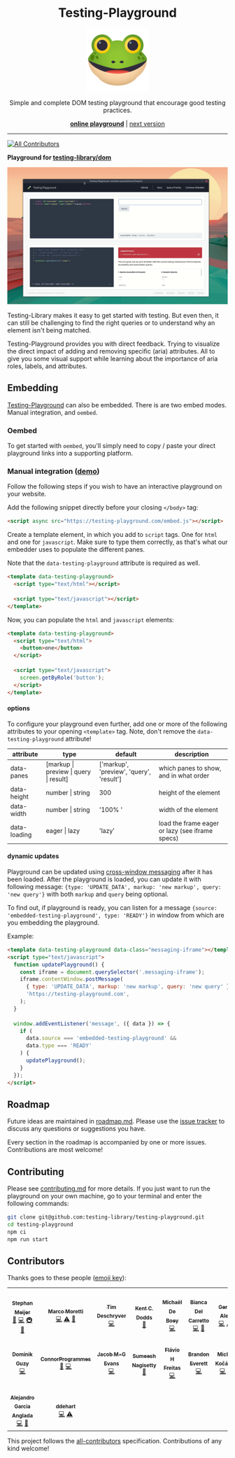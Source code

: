 <div align="center">
  <h1>Testing-Playground</h1>
  
  [![test-tube](./public/icon.png)][emojione]

Simple and complete DOM testing playground that encourage good testing
practices.

[**online playground**][playground] | [next version][playground-next]

</div>

<hr />

<!-- prettier-ignore-start -->
<!-- ALL-CONTRIBUTORS-BADGE:START - Do not remove or modify this section -->
[![All Contributors](https://img.shields.io/badge/all_contributors-16-orange.svg?style=flat-square)](#contributors-)
<!-- ALL-CONTRIBUTORS-BADGE:END -->
<!-- prettier-ignore-end -->

**Playground for [testing-library/dom]**

![screenshot of unimported results](./docs/testing-playground-com.gif)

Testing-Library makes it easy to get started with testing. But even then, it can still be challenging to find the right queries or to understand why an element isn't being matched.

Testing-Playground provides you with direct feedback. Trying to visualize the direct impact of adding and removing specific (aria) attributes. All to give you some visual support while learning about the importance of aria roles, labels, and attributes.

## Embedding

[Testing-Playground][playground] can also be embedded. There is are two embed modes. Manual integration, and `oembed`.

### Oembed

To get started with `oembed`, you'll simply need to copy / paste your direct playground links into a supporting platform.

### Manual integration ([demo][embed-demo])

Follow the following steps if you wish to have an interactive playground on your website.

Add the following snippet directly before your closing `</body>` tag:

```html
<script async src="https://testing-playground.com/embed.js"></script>
```

Create a template element, in which you add to `script` tags. One for `html` and one for `javascript`. Make sure to type them correctly, as that's what our embedder uses to populate the different panes.

Note that the `data-testing-playground` attribute is required as well.

```html
<template data-testing-playground>
  <script type="text/html"></script>

  <script type="text/javascript"></script>
</template>
```

Now, you can populate the `html` and `javascript` elements:

```html
<template data-testing-playground>
  <script type="text/html">
    <button>one</button>
  </script>

  <script type="text/javascript">
    screen.getByRole('button');
  </script>
</template>
```

#### options

To configure your playground even further, add one or more of the following attributes to your opening `<template>` tag. Note, don't remove the `data-testing-playground` attribute!

| attribute    | type                                               | default                                  | description                                     |
| ------------ | -------------------------------------------------- | ---------------------------------------- | ----------------------------------------------- |
| data-panes   | [markup &#124; preview &#124; query &#124; result] | ['markup', 'preview', 'query', 'result'] | which panes to show, and in what order          |
| data-height  | number &#124; string                               | 300                                      | height of the element                           |
| data-width   | number &#124; string                               | '100% '                                  | width of the element                            |
| data-loading | eager &#124; lazy                                  | 'lazy'                                   | load the frame eager or lazy (see iframe specs) |

#### dynamic updates

Playground can be updated using [cross-window messaging](https://developer.mozilla.org/en-US/docs/Web/API/Window/postMessage)
after it has been loaded. After the playground is loaded, you can update it with following message: `{type: 'UPDATE_DATA', markup: 'new markup', query: 'new query'}` with both `markup` and `query` being optional.

To find out, if playground is ready, you can listen for a message `{source: 'embedded-testing-playground', type: 'READY'}`
in window from which are you embedding the playground.

Example:

```html
<template data-testing-playground data-class="messaging-iframe"></template>
<script type="text/javascript">
  function updatePlayground() {
    const iframe = document.querySelector('.messaging-iframe');
    iframe.contentWindow.postMessage(
      { type: 'UPDATE_DATA', markup: 'new markup', query: 'new query' },
      'https://testing-playground.com',
    );
  }

  window.addEventListener('message', ({ data }) => {
    if (
      data.source === 'embedded-testing-playground' &&
      data.type === 'READY'
    ) {
      updatePlayground();
    }
  });
</script>
```

## Roadmap

Future ideas are maintained in [roadmap.md]. Please use the [issue tracker] to discuss any questions or suggestions you have.

Every section in the roadmap is accompanied by one or more issues. Contributions are most welcome!

## Contributing

Please see [contributing.md] for more details. If you just want to run the playground on your own machine, go to your terminal and enter the following commands:

```bash
git clone git@github.com:testing-library/testing-playground.git
cd testing-playground
npm ci
npm run start
```

## Contributors

Thanks goes to these people ([emoji key][emojis]):

<!-- ALL-CONTRIBUTORS-LIST:START - Do not remove or modify this section -->
<!-- prettier-ignore-start -->
<!-- markdownlint-disable -->
<table>
  <tr>
    <td align="center"><a href="https://github.com/smeijer"><img src="https://avatars1.githubusercontent.com/u/1196524?v=4" width="100px;" alt=""/><br /><sub><b>Stephan Meijer</b></sub></a><br /><a href="#ideas-smeijer" title="Ideas, Planning, & Feedback">🤔</a> <a href="https://github.com/testing-library/testing-playground/commits?author=smeijer" title="Code">💻</a> <a href="#infra-smeijer" title="Infrastructure (Hosting, Build-Tools, etc)">🚇</a> <a href="#maintenance-smeijer" title="Maintenance">🚧</a></td>
    <td align="center"><a href="https://github.com/marcosvega91"><img src="https://avatars2.githubusercontent.com/u/5365582?v=4" width="100px;" alt=""/><br /><sub><b>Marco Moretti</b></sub></a><br /><a href="https://github.com/testing-library/testing-playground/commits?author=marcosvega91" title="Code">💻</a> <a href="https://github.com/testing-library/testing-playground/commits?author=marcosvega91" title="Tests">⚠️</a> <a href="https://github.com/testing-library/testing-playground/commits?author=marcosvega91" title="Documentation">📖</a></td>
    <td align="center"><a href="http://timdeschryver.dev"><img src="https://avatars1.githubusercontent.com/u/28659384?v=4" width="100px;" alt=""/><br /><sub><b>Tim Deschryver</b></sub></a><br /><a href="https://github.com/testing-library/testing-playground/commits?author=timdeschryver" title="Code">💻</a></td>
    <td align="center"><a href="https://kentcdodds.com"><img src="https://avatars0.githubusercontent.com/u/1500684?v=4" width="100px;" alt=""/><br /><sub><b>Kent C. Dodds</b></sub></a><br /><a href="#ideas-kentcdodds" title="Ideas, Planning, & Feedback">🤔</a></td>
    <td align="center"><a href="https://michaeldeboey.be"><img src="https://avatars3.githubusercontent.com/u/6643991?v=4" width="100px;" alt=""/><br /><sub><b>Michaël De Boey</b></sub></a><br /><a href="https://github.com/testing-library/testing-playground/commits?author=MichaelDeBoey" title="Code">💻</a></td>
    <td align="center"><a href="https://github.com/delca85"><img src="https://avatars1.githubusercontent.com/u/4076043?v=4" width="100px;" alt=""/><br /><sub><b>Bianca Del Carretto</b></sub></a><br /><a href="https://github.com/testing-library/testing-playground/commits?author=delca85" title="Code">💻</a> <a href="https://github.com/testing-library/testing-playground/commits?author=delca85" title="Documentation">📖</a></td>
    <td align="center"><a href="http://gerritalex.de"><img src="https://avatars1.githubusercontent.com/u/29307652?v=4" width="100px;" alt=""/><br /><sub><b>Gerrit Alex</b></sub></a><br /><a href="https://github.com/testing-library/testing-playground/commits?author=ljosberinn" title="Code">💻</a> <a href="https://github.com/testing-library/testing-playground/commits?author=ljosberinn" title="Tests">⚠️</a></td>
  </tr>
  <tr>
    <td align="center"><a href="https://www.guzy.dev"><img src="https://avatars1.githubusercontent.com/u/9118764?v=4" width="100px;" alt=""/><br /><sub><b>Dominik Guzy</b></sub></a><br /><a href="https://github.com/testing-library/testing-playground/commits?author=Siemko" title="Code">💻</a></td>
    <td align="center"><a href="https://github.com/connorProgrammes"><img src="https://avatars3.githubusercontent.com/u/66570218?v=4" width="100px;" alt=""/><br /><sub><b>ConnorProgrammes</b></sub></a><br /><a href="https://github.com/testing-library/testing-playground/commits?author=connorProgrammes" title="Documentation">📖</a> <a href="https://github.com/testing-library/testing-playground/commits?author=connorProgrammes" title="Code">💻</a></td>
    <td align="center"><a href="https://twitter.com/JacobMGEvans"><img src="https://avatars1.githubusercontent.com/u/27247160?v=4" width="100px;" alt=""/><br /><sub><b>Jacob M-G Evans</b></sub></a><br /><a href="https://github.com/testing-library/testing-playground/commits?author=JacobMGEvans" title="Code">💻</a></td>
    <td align="center"><a href="https://github.com/sumeesh879"><img src="https://avatars1.githubusercontent.com/u/20029120?v=4" width="100px;" alt=""/><br /><sub><b>Sumeesh Nagisetty</b></sub></a><br /><a href="https://github.com/testing-library/testing-playground/pulls?q=is%3Apr+reviewed-by%3Asumeesh879" title="Reviewed Pull Requests">👀</a></td>
    <td align="center"><a href="http://www.linkedin.com/in/flaviohfreitas"><img src="https://avatars0.githubusercontent.com/u/1553609?v=4" width="100px;" alt=""/><br /><sub><b>Flávio H Freitas</b></sub></a><br /><a href="https://github.com/testing-library/testing-playground/commits?author=flaviohenriquecbc" title="Code">💻</a></td>
    <td align="center"><a href="https://github.com/bmeverett"><img src="https://avatars2.githubusercontent.com/u/3941006?v=4" width="100px;" alt=""/><br /><sub><b>Brandon Everett</b></sub></a><br /><a href="https://github.com/testing-library/testing-playground/commits?author=bmeverett" title="Code">💻</a></td>
    <td align="center"><a href="http://brainbox.cz/"><img src="https://avatars1.githubusercontent.com/u/762095?v=4" width="100px;" alt=""/><br /><sub><b>Michal Kočárek</b></sub></a><br /><a href="https://github.com/testing-library/testing-playground/commits?author=michal-kocarek" title="Code">💻</a> <a href="#ideas-michal-kocarek" title="Ideas, Planning, & Feedback">🤔</a></td>
  </tr>
  <tr>
    <td align="center"><a href="https://aganglada.com"><img src="https://avatars0.githubusercontent.com/u/922348?v=4" width="100px;" alt=""/><br /><sub><b>Alejandro Garcia Anglada</b></sub></a><br /><a href="https://github.com/testing-library/testing-playground/commits?author=aganglada" title="Code">💻</a> <a href="https://github.com/testing-library/testing-playground/commits?author=aganglada" title="Documentation">📖</a></td>
    <td align="center"><a href="https://github.com/ddehart"><img src="https://avatars3.githubusercontent.com/u/901215?v=4" width="100px;" alt=""/><br /><sub><b>ddehart</b></sub></a><br /><a href="https://github.com/testing-library/testing-playground/commits?author=ddehart" title="Code">💻</a> <a href="https://github.com/testing-library/testing-playground/commits?author=ddehart" title="Tests">⚠️</a></td>
  </tr>
</table>

<!-- markdownlint-enable -->
<!-- prettier-ignore-end -->
<!-- ALL-CONTRIBUTORS-LIST:END -->

This project follows the [all-contributors][all-contributors] specification.
Contributions of any kind welcome!

[testing-library/dom]: https://testing-library.com/docs/dom-testing-library/example-intro
[playground]: https://testing-playground.com
[playground-next]: https://develop.testing-playground.com
[embed-demo]: https://codepen.io/smeijer/pen/yLYWZmK
[roadmap.md]: https://github.com/testing-library/testing-playground/blob/develop/ROADMAP.md
[contributing.md]: https://github.com/testing-library/testing-playground/blob/develop/CONTRIBUTING.md
[issue tracker]: https://github.com/testing-library/testing-playground/issues
[all-contributors]: https://github.com/all-contributors/all-contributors
[emojis]: https://allcontributors.org/docs/en/emoji-key
[emojione]: https://www.emojione.com/emoji/1f9e

